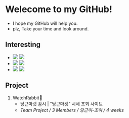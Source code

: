 # Welecome to my GitHub!
- I hope my GitHub will help you.
- plz, Take your time and look around.

## Interesting
- <img src="https://img.shields.io/badge/Python-FFD43B?style=for-the-badge&logo=python&logoColor=blue"> <img src="https://img.shields.io/badge/JavaScript-323330?style=for-the-badge&logo=javascript&logoColor=F7DF1E"></br>
- <img src="https://img.shields.io/badge/Node.js-339933?style=for-the-badge&logo=nodedotjs&logoColor=white"> <img src="https://img.shields.io/badge/Express.js-000000?style=for-the-badge&logo=express&logoColor=white"> </br>
- <img src="https://img.shields.io/badge/Amazon_AWS-FF9900?style=for-the-badge&logo=amazonaws&logoColor=white"> <img src="https://img.shields.io/badge/Nginx-009639?style=for-the-badge&logo=nginx&logoColor=white">


## Project
1. WatchRabbit🥕
    - 당근마켓 감시 | "당근마켓" 시세 조회 사이트
    - <I>Team Project / 3 Members / 당근이-조아 / 4 weeks</I></br></br> 
